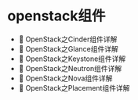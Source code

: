 # openstack组件

* 📄 OpenStack之Cinder组件详解
* 📄 OpenStack之Glance组件详解
* 📄 OpenStack之Keystone组件详解
* 📄 OpenStack之Neutron组件详解
* 📄 OpenStack之Nova组件详解
* 📄 OpenStack之Placement组件详解

　　‍
